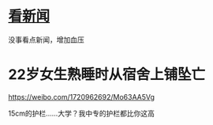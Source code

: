# [看新闻](https://github.com/noteMay/blog/issues/25)

没事看点新闻，增加血压

# 22岁女生熟睡时从宿舍上铺坠亡

<https://weibo.com/1720962692/Mo63AA5Vg>

15cm的护栏……大学？我中专的护栏都比你这高
